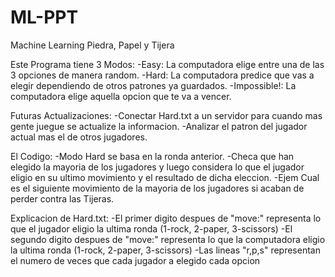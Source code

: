 # ML-PPT
Machine Learning Piedra, Papel y Tijera

Este Programa tiene 3 Modos:
  -Easy: La computadora elige entre una de las 3 opciones de manera random.
  -Hard: La computadora predice que vas a elegir dependiendo de otros patrones ya guardados.
  -Impossible!: La computadora elige aquella opcion que te va a vencer.

Futuras Actualizaciones:
  -Conectar Hard.txt a un servidor para cuando mas gente juegue se actualize la informacion.
  -Analizar el patron del jugador actual mas el de otros jugadores.

El Codigo:
  -Modo Hard se basa en la ronda anterior.
  -Checa que han elegido la mayoria de los jugadores y luego considera lo que el jugador eligio en su ultimo movimiento y el resultado de dicha eleccion.
  -Ejem Cual es el siguiente movimiento de la mayoria de los jugadores si acaban de perder contra las Tijeras.

Explicacion de Hard.txt:
  -El primer digito despues de "move:" representa lo que el jugador eligio la ultima ronda (1-rock, 2-paper, 3-scissors)
  -El segundo digito despues de "move:" representa lo que la computadora eligio la ultima ronda (1-rock, 2-paper, 3-scissors)
  -Las lineas "r,p,s" representan el numero de veces que cada jugador a elegido cada opcion
  
